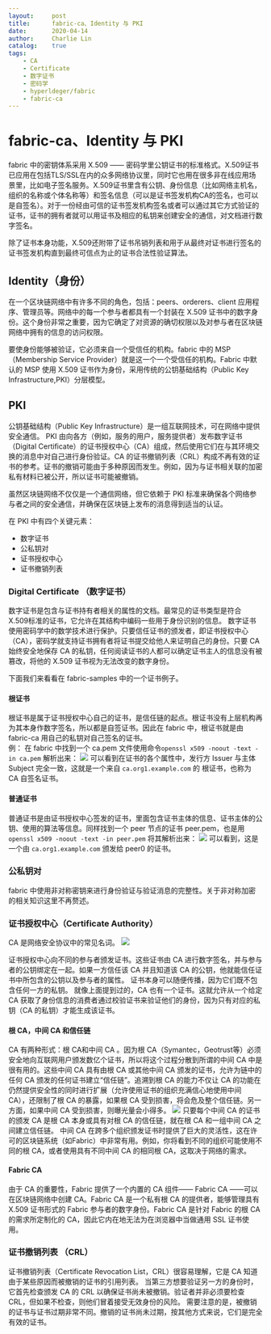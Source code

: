 ```yaml
---
layout:     post
title:      fabric-ca、Identity 与 PKI
date:       2020-04-14
author:     Charlie Lin
catalog:    true
tags:
    - CA
    - Certificate
    - 数字证书
    - 密码学
    - hyperldeger/fabric
    - fabric-ca
---
```

# fabric-ca、Identity 与 PKI

fabric 中的密钥体系采用 X.509 —— 密码学里公钥证书的标准格式。X.509证书已应用在包括TLS/SSL在内的众多网络协议里，同时它也用在很多非在线应用场景里，比如电子签名服务。X.509证书里含有公钥、身份信息（比如网络主机名，组织的名称或个体名称等）和签名信息（可以是证书签发机构CA的签名，也可以是自签名）。对于一份经由可信的证书签发机构签名或者可以通过其它方式验证的证书，证书的拥有者就可以用证书及相应的私钥来创建安全的通信，对文档进行数字签名。

除了证书本身功能，X.509还附带了证书吊销列表和用于从最终对证书进行签名的证书签发机构直到最终可信点为止的证书合法性验证算法。
## Identity（身份）

在一个区块链网络中有许多不同的角色，包括：peers、orderers、client 应用程序、管理员等。网络中的每一个参与者都具有一个封装在 X.509 证书中的数字身份。这个身份非常之重要，因为它确定了对资源的确切权限以及对参与者在区块链网络中拥有的信息的访问权限。

要使身份能够被验证，它必须来自一个受信任的机构。fabric 中的 MSP（Membership Service Provider）就是这一个一个受信任的机构。Fabric 中默认的 MSP 使用 X.509 证书作为身份，采用传统的公钥基础结构（Public Key Infrastructure,PKI）分层模型。

## PKI
公钥基础结构（Public Key Infrastructure）是一组互联网技术，可在网络中提供安全通信。
PKI 由向各方（例如，服务的用户，服务提供者）发布数字证书（Digital Certificate）的证书授权中心（CA）组成，然后使用它们在与其环境交换的消息中对自己进行身份验证。CA 的证书撤销列表（CRL）构成不再有效的证书的参考。证书的撤销可能由于多种原因而发生。例如，因为与证书相关联的加密私有材料已被公开，所以证书可能被撤销。

虽然区块链网络不仅仅是一个通信网络，但它依赖于 PKI 标准来确保各个网络参与者之间的安全通信，并确保在区块链上发布的消息得到适当的认证。

在 PKI 中有四个关键元素：
* 数字证书
* 公私钥对
* 证书授权中心
* 证书撤销列表
  
### Digital Certificate （数字证书）

数字证书是包含与证书持有者相关的属性的文档。最常见的证书类型是符合 X.509标准的证书，它允许在其结构中编码一些用于身份识别的信息。
数字证书使用密码学中的数学技术进行保护。只要信任证书的颁发者，即证书授权中心（CA），密码学就支持证书拥有者将证书提交给他人来证明自己的身份。只要 CA 始终安全地保存 CA 的私钥，任何阅读证书的人都可以确定证书主人的信息没有被篡改，将他的 X.509 证书视为无法改变的数字身份。


下面我们来看看在 fabric-samples 中的一个证书例子。
#### 根证书
根证书是属于证书授权中心自己的证书，是信任链的起点。根证书没有上层机构再为其本身作数字签名，所以都是自签证书。因此在 fabric 中，根证书就是由 fabric-ca 用自己的私钥对自己签名的证书。  
例：
在 fabric 中找到一个 ca.pem 文件使用命令`openssl x509 -noout -text -in ca.pem` 解析出来：
![](https://tva1.sinaimg.cn/large/007S8ZIlgy1gdsq520ta6j30yr0u0zrk.jpg)
可以看到在证书的各个属性中，发行方 Issuer 与主体 Subject 完全一致，这就是一个来自 `ca.org1.example.com` 的 根证书，也称为 CA 自签名证书。

#### 普通证书
普通证书是由证书授权中心签发的证书，里面包含证书主体的信息、证书主体的公钥、使用的算法等信息。同样找到一个 peer 节点的证书 peer.pem，也是用`openssl x509 -noout -text -in peer.pem` 将其解析出来：
![](https://tva1.sinaimg.cn/large/007S8ZIlgy1gdsqc1dwq1j30u00v67d1.jpg)
可以看到，这是一个由 `ca.org1.example.com` 颁发给 peer0 的证书。
### 公私钥对
fabric 中使用非对称密钥来进行身份验证与验证消息的完整性。关于非对称加密的相关知识这里不再赘述。
### 证书授权中心（Certificate Authority）
CA 是网络安全协议中的常见名词。
![](https://tva1.sinaimg.cn/large/007S8ZIlgy1gdtftk9nsvj310a0h0jv2.jpg)

证书授权中心向不同的参与者颁发证书。这些证书由 CA 进行数字签名，并与参与者的公钥绑定在一起。如果一方信任该 CA 并且知道该 CA 的公钥，他就能信任证书中所包含的公钥以及参与者的属性。
证书本身可以随便传播，因为它们既不包含任何一方的私钥。
就像上面提到过的，CA 也有一个证书。这就允许从一个给定 CA 获取了身份信息的消费者通过校验证书来验证他们的身份，因为只有对应的私钥（CA 的私钥）才能生成该证书。
#### 根 CA，中间 CA 和信任链
CA 有两种形式：根 CA和中间 CA 。因为根 CA（Symantec，Geotrust等）必须安全地向互联网用户颁发数亿个证书，所以将这个过程分散到所谓的中间 CA 中是很有用的。这些中间 CA 具有由根 CA 或其他中间 CA 颁发的证书，允许为链中的任何 CA 颁发的任何证书建立“信任链”。追溯到根 CA 的能力不仅让 CA 的功能在仍然提供安全性的同时进行扩展（允许使用证书的组织充满信心地使用中间 CA），还限制了根 CA 的暴露，如果根 CA 受到损害，将会危及整个信任链。另一方面，如果中间 CA 受到损害，则曝光量会小得多。
![](https://tva1.sinaimg.cn/large/007S8ZIlgy1gdtg7zxq6xj312o0mgaf1.jpg)
只要每个中间 CA 的证书的颁发 CA 是根 CA 本身或具有对根 CA 的信任链，就在根 CA 和一组中间 CA 之间建立信任链。
中间 CA 在跨多个组织颁发证书时提供了巨大的灵活性，这在许可的区块链系统（如Fabric）中非常有用。例如，你将看到不同的组织可能使用不同的根 CA，或者使用具有不同中间 CA 的相同根 CA，这取决于网络的需求。
#### Fabric CA
由于 CA 的重要性，Fabric 提供了一个内置的 CA 组件—— Fabric CA ——可以在区块链网络中创建 CA。Fabric CA 是一个私有根 CA 的提供者，能够管理具有 X.509 证书形式的 Fabric 参与者的数字身份。Fabric CA 是针对 Fabric 的根 CA 的需求所定制化的 CA，因此它内在地无法为在浏览器中当做通用 SSL 证书使用。
### 证书撤销列表 （CRL）
证书撤销列表（Certificate Revocation List，CRL）很容易理解，它是 CA 知道由于某些原因而被撤销的证书的引用列表。
当第三方想要验证另一方的身份时，它首先检查颁发 CA 的 CRL 以确保证书尚未被撤销。验证者并非必须要检查 CRL，但如果不检查，则他们冒着接受无效身份的风险。
需要注意的是，被撤销的证书与证书过期非常不同。撤销的证书尚未过期，按其他方式来说，它们是完全有效的证书。